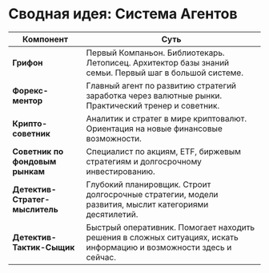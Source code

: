 # Сводная идея: Система Агентов

| Компонент | Суть |
| --- | --- |
| **Грифон** | Первый Компаньон. Библиотекарь. Летописец. Архитектор базы знаний семьи. Первый шаг в большой системе. |
| **Форекс-ментор** | Главный агент по развитию стратегий заработка через валютные рынки. Практический тренер и советник. |
| **Крипто-советник** | Аналитик и стратег в мире криптовалют. Ориентация на новые финансовые возможности. |
| **Советник по фондовым рынкам** | Специалист по акциям, ETF, биржевым стратегиям и долгосрочному инвестированию. |
| **Детектив-Стратег-мыслитель** | Глубокий планировщик. Строит долгосрочные стратегии, модели развития, мыслит категориями десятилетий. |
| **Детектив-Тактик-Сыщик** | Быстрый оперативник. Помогает находить решения в сложных ситуациях, искать информацию и возможности здесь и сейчас. |
